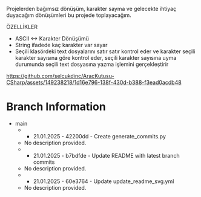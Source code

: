 Projelerden bağımsız dönüşüm, karakter sayma ve gelecekte ihtiyaç duyacağım dönüşümleri bu projede toplayacağım.

ÖZELLİKLER
- ASCII <-> Karakter Dönüşümü
- String ifadede kaç karakter var sayar
- Seçili klasördeki text dosyalarını satır satır kontrol eder ve karakter seçili karakter sayısına göre kontrol eder, seçili karakter sayısına uyma durumunda seçili text dosyasına yazma işlemini gerçekleştirir

https://github.com/selcukdinc/AracKutusu-CSharp/assets/149238218/1d16e796-138f-430d-b388-f3ead0acdb48

# Branch Information



- main
  -   - 21.01.2025 - 42200dd - Create generate_commits.py
    - No description provided.
  -   - 21.01.2025 - b7bdfde - Update README with latest branch commits
    - No description provided.
  -   - 21.01.2025 - 60e3764 - Update update_readme_svg.yml
    - No description provided.


